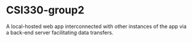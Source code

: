 # CSI330-group2
A local-hosted web app interconnected with other instances of the app via a back-end server facilitating data transfers.

